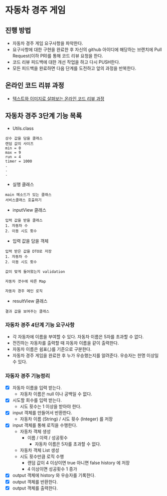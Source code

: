 # 자동차 경주 게임
## 진행 방법
* 자동차 경주 게임 요구사항을 파악한다.
* 요구사항에 대한 구현을 완료한 후 자신의 github 아이디에 해당하는 브랜치에 Pull Request(이하 PR)를 통해 코드 리뷰 요청을 한다.
* 코드 리뷰 피드백에 대한 개선 작업을 하고 다시 PUSH한다.
* 모든 피드백을 완료하면 다음 단계를 도전하고 앞의 과정을 반복한다.

## 온라인 코드 리뷰 과정
* [텍스트와 이미지로 살펴보는 온라인 코드 리뷰 과정](https://github.com/next-step/nextstep-docs/tree/master/codereview)

## 자동차 경주 3단계 기능 목록
- Utils.class
```
상수 값을 담을 클래스
랜덤 값의 사이즈
min = 0
max = 9
run = 4
timer = 1000 
.
.
.
```
- 실행 클래스
```
main 메소드가 있는 클래스
서비스클래스 호출하기
```
- inputView 클래스
```
입력 값을 받을 클래스
1. 자동차 수
2. 이동 시도 횟수
```
- 입력 값을 담을 객체
```
입력 받은 값을 DTO로 저장
1. 자동차 수
2. 이동 시도 횟수

값이 맞게 들어왔는지 validation

자동차 갯수에 따른 Map

자동차 경주 메인 로직
```
- resultView 클래스
```
결과 값을 보여주는 클래스
```

### 자동차 경주 4단계 기능 요구사항
- 각 자동차에 이름을 부여할 수 있다. 자동차 이름은 5자를 초과할 수 없다.
- 전진하는 자동차를 출력할 때 자동차 이름을 같이 출력한다.
- 자동차 이름은 쉼표(,)를 기준으로 구분한다.
- 자동차 경주 게임을 완료한 후 누가 우승했는지를 알려준다. 우승자는 한명 이상일 수 있다.

### 자동자 경주 기능정리
- [x] 자동차 이름을 입력 받는다.
    - 자동차 이름은 null 이나 공백일 수 없다.
- [x] 시도할 회수를 입력 받는다.
    - 시도 횟수는 1 이상을 받아야 한다.
- [x] input 객체를 만들어서 반환한다.
    - 자동차 이름 (String) / 시도 횟수 (Integer) 를 저장
- [x] input 객체를 통해 로직을 수행한다.
    - 자동차 객체 생성
        - 이름 / 이력 / 성공횟수
            - 자동차 이름은 5자를 초과할 수 없다.
    - 자동차 객체 List 생성
    - 시도 횟수만큼 로직 수행
        - 랜덤 값이 4 이상이면 true 아니면 false history 에 저장
        - 4 이상이면 성공횟수 1 증가
- [x] output 객체에 history 와 우승자를 기록한다.
- [x] output 객체를 반환한다.
- [x] output 객체를 출력한다.